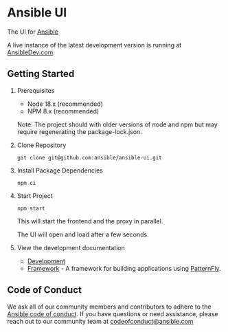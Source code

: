 # Ansible UI

The UI for [Ansible](https://www.ansible.com)

A live instance of the latest development version is running at [AnsibleDev.com](https://ansibledev.com).

## Getting Started

1. Prerequisites

   - Node 18.x (recommended)
   - NPM 8.x (recommended)

   Note: The project should with older versions of node and npm but may require regenerating the package-lock.json.

2. Clone Repository

   ```
   git clone git@github.com:ansible/ansible-ui.git
   ```

3. Install Package Dependencies

   ```
   npm ci
   ```

4. Start Project

   ```
   npm start
   ```

   This will start the frontend and the proxy in parallel.

   The UI will open and load after a few seconds.

5. View the development documentation

   - [Development](./docs/DEVELOPMENT.md)
   - [Framework](./framework/README.md) - A framework for building applications using [PatternFly](https://www.patternfly.org).

## Code of Conduct

We ask all of our community members and contributors to adhere to the [Ansible code of conduct](http://docs.ansible.com/ansible/latest/community/code_of_conduct.html). If you have questions or need assistance, please reach out to our community team at [codeofconduct@ansible.com](mailto:codeofconduct@ansible.com)
